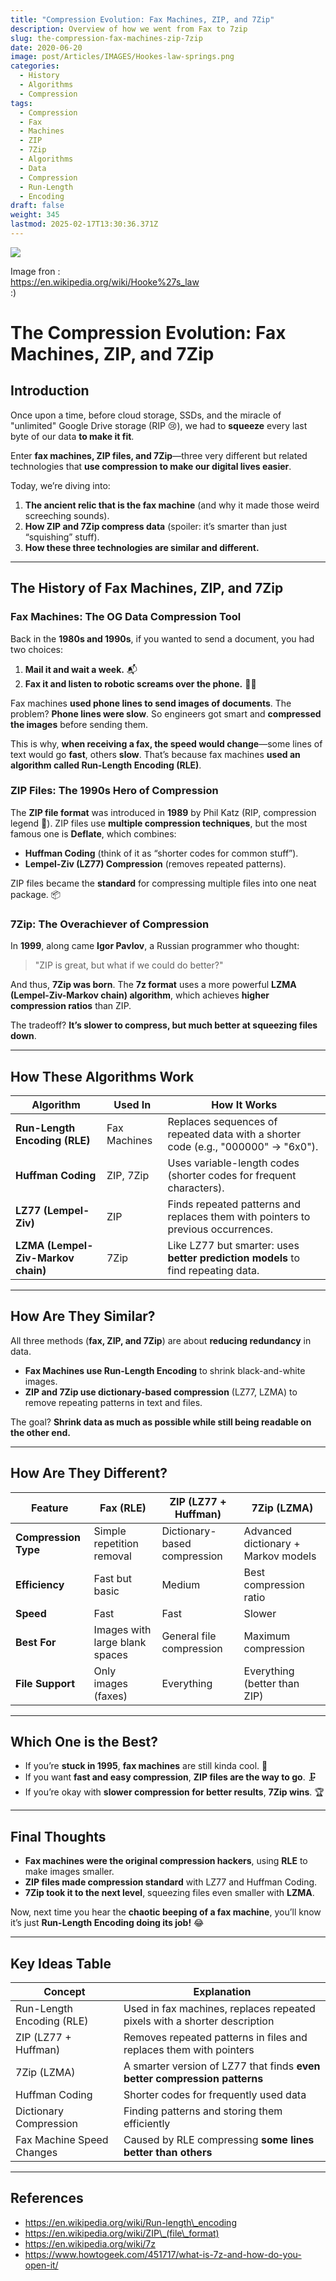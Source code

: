 ```yaml
---
title: "Compression Evolution: Fax Machines, ZIP, and 7Zip"
description: Overview of how we went from Fax to 7zip
slug: the-compression-fax-machines-zip-7zip
date: 2020-06-20
image: post/Articles/IMAGES/Hookes-law-springs.png
categories:
  - History
  - Algorithms
  - Compression
tags:
  - Compression
  - Fax
  - Machines
  - ZIP
  - 7Zip
  - Algorithms
  - Data
  - Compression
  - Run-Length
  - Encoding
draft: false
weight: 345
lastmod: 2025-02-17T13:30:36.371Z
---
```

![](/post/Articles/IMAGES/Hookes-law-springs.png)

Image fron :\
<https://en.wikipedia.org/wiki/Hooke%27s_law>\
:)

# The Compression Evolution: Fax Machines, ZIP, and 7Zip

## Introduction

Once upon a time, before cloud storage, SSDs, and the miracle of "unlimited" Google Drive storage (RIP 😢), we had to **squeeze** every last byte of our data **to make it fit**.

Enter **fax machines, ZIP files, and 7Zip**—three very different but related technologies that **use compression to make our digital lives easier**.

Today, we’re diving into:

1. **The ancient relic that is the fax machine** (and why it made those weird screeching sounds).
2. **How ZIP and 7Zip compress data** (spoiler: it’s smarter than just “squishing” stuff).
3. **How these three technologies are similar and different.**

<!-- 
Buckle up, because this is a **compression deep dive with a side of humor!** 🎢
-->

***

## **The History of Fax Machines, ZIP, and 7Zip**

### **Fax Machines: The OG Data Compression Tool**

Back in the **1980s and 1990s**, if you wanted to send a document, you had two choices:

1. **Mail it and wait a week.** 📬
2. **Fax it and listen to robotic screams over the phone.** 🤖📞

Fax machines **used phone lines to send images of documents**. The problem? **Phone lines were slow**. So engineers got smart and **compressed the images** before sending them.

This is why, **when receiving a fax, the speed would change**—some lines of text would go **fast**, others **slow**. That’s because fax machines **used an algorithm called Run-Length Encoding (RLE)**.

### **ZIP Files: The 1990s Hero of Compression**

The **ZIP file format** was introduced in **1989** by Phil Katz (RIP, compression legend 🙏). ZIP files use **multiple compression techniques**, but the most famous one is **Deflate**, which combines:

* **Huffman Coding** (think of it as “shorter codes for common stuff”).
* **Lempel-Ziv (LZ77) Compression** (removes repeated patterns).

ZIP files became the **standard** for compressing multiple files into one neat package. 📦

### **7Zip: The Overachiever of Compression**

In **1999**, along came **Igor Pavlov**, a Russian programmer who thought:

> "ZIP is great, but what if we could do better?"

And thus, **7Zip was born**. The **7z format** uses a more powerful **LZMA (Lempel-Ziv-Markov chain) algorithm**, which achieves **higher compression ratios** than ZIP.

The tradeoff? **It’s slower to compress, but much better at squeezing files down**.

***

## **How These Algorithms Work**

| Algorithm                          | Used In      | How It Works                                                                      |
| ---------------------------------- | ------------ | --------------------------------------------------------------------------------- |
| **Run-Length Encoding (RLE)**      | Fax Machines | Replaces sequences of repeated data with a shorter code (e.g., "000000" → "6x0"). |
| **Huffman Coding**                 | ZIP, 7Zip    | Uses variable-length codes (shorter codes for frequent characters).               |
| **LZ77 (Lempel-Ziv)**              | ZIP          | Finds repeated patterns and replaces them with pointers to previous occurrences.  |
| **LZMA (Lempel-Ziv-Markov chain)** | 7Zip         | Like LZ77 but smarter: uses **better prediction models** to find repeating data.  |

***

## **How Are They Similar?**

All three methods (**fax, ZIP, and 7Zip**) are about **reducing redundancy** in data.

* **Fax Machines use Run-Length Encoding** to shrink black-and-white images.
* **ZIP and 7Zip use dictionary-based compression** (LZ77, LZMA) to remove repeating patterns in text and files.

The goal? **Shrink data as much as possible while still being readable on the other end.**

***

## **How Are They Different?**

| Feature              | Fax (RLE)                      | ZIP (LZ77 + Huffman)         | 7Zip (LZMA)                         |
| -------------------- | ------------------------------ | ---------------------------- | ----------------------------------- |
| **Compression Type** | Simple repetition removal      | Dictionary-based compression | Advanced dictionary + Markov models |
| **Efficiency**       | Fast but basic                 | Medium                       | Best compression ratio              |
| **Speed**            | Fast                           | Fast                         | Slower                              |
| **Best For**         | Images with large blank spaces | General file compression     | Maximum compression                 |
| **File Support**     | Only images (faxes)            | Everything                   | Everything (better than ZIP)        |

***

## **Which One is the Best?**

* If you’re **stuck in 1995**, **fax machines** are still kinda cool. 📠
* If you want **fast and easy compression**, **ZIP files are the way to go**. 🗜️
* If you’re okay with **slower compression for better results**, **7Zip wins**. 🏆

***

## **Final Thoughts**

* **Fax machines were the original compression hackers**, using **RLE** to make images smaller.
* **ZIP files made compression standard** with LZ77 and Huffman Coding.
* **7Zip took it to the next level**, squeezing files even smaller with **LZMA**.

Now, next time you hear the **chaotic beeping of a fax machine**, you’ll know it’s just **Run-Length Encoding doing its job!** 😂

***

## **Key Ideas Table**

| Concept                   | Explanation                                                               |
| ------------------------- | ------------------------------------------------------------------------- |
| Run-Length Encoding (RLE) | Used in fax machines, replaces repeated pixels with a shorter description |
| ZIP (LZ77 + Huffman)      | Removes repeated patterns in files and replaces them with pointers        |
| 7Zip (LZMA)               | A smarter version of LZ77 that finds **even better compression patterns** |
| Huffman Coding            | Shorter codes for frequently used data                                    |
| Dictionary Compression    | Finding patterns and storing them efficiently                             |
| Fax Machine Speed Changes | Caused by RLE compressing **some lines better than others**               |

***

## **References**

* https://en.wikipedia.org/wiki/Run-length\_encoding
* https://en.wikipedia.org/wiki/ZIP\_(file\_format)
* https://en.wikipedia.org/wiki/7z
* https://www.howtogeek.com/451717/what-is-7z-and-how-do-you-open-it/
